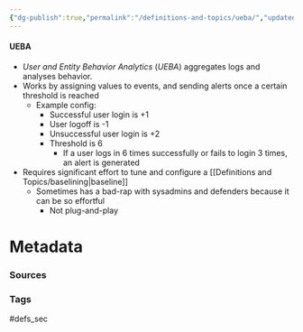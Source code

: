 ```yaml
---
{"dg-publish":true,"permalink":"/definitions-and-topics/ueba/","updated":"2024-03-13T08:44:59.000-07:00"}
---
```


#### UEBA
- *User and Entity Behavior Analytics* (*UEBA*) aggregates logs and analyses behavior.
- Works by assigning values to events, and sending alerts once a certain threshold is reached
	- Example config:
		- Successful user login is +1
		- User logoff is -1
		- Unsuccessful user login is +2
		- Threshold is 6
			- If a user logs in 6 times successfully or fails to login 3 times, an alert is generated
- Requires significant effort to tune and configure a [[Definitions and Topics/baselining\|baseline]]
	- Sometimes has a bad-rap with sysadmins and defenders because it can be so effortful
		- Not plug-and-play





# Metadata

### Sources


### Tags
#defs_sec 